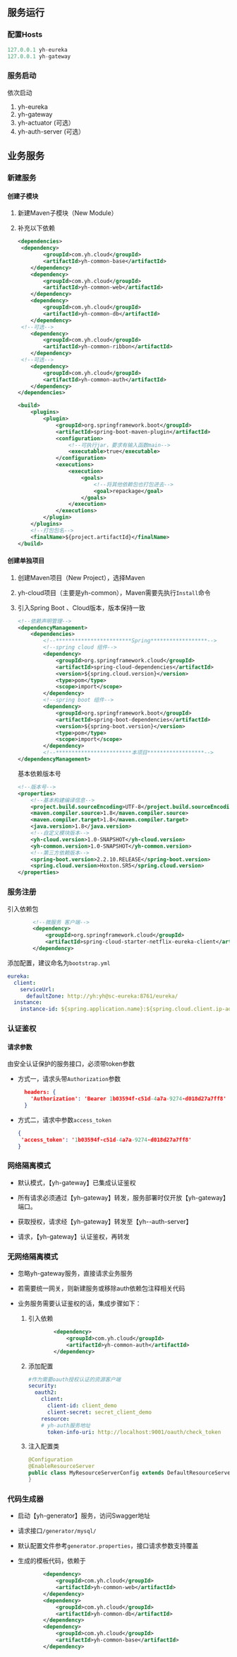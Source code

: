 
## 服务运行

### 配置Hosts

```python
127.0.0.1 yh-eureka
127.0.0.1 yh-gateway
```

### 服务启动

依次启动

1. yh-eureka
2. yh-gateway
3. yh-actuator (可选）
4. yh-auth-server (可选）

## 业务服务

### 新建服务

#### 创建子模块

1. 新建Maven子模块（New Module）

2. 补充以下依赖

   ```xml
   <dependencies>       
   	<dependency>
           <groupId>com.yh.cloud</groupId>
           <artifactId>yh-common-base</artifactId>
       </dependency>
       <dependency>
           <groupId>com.yh.cloud</groupId>
           <artifactId>yh-common-web</artifactId>
       </dependency>
       <dependency>
           <groupId>com.yh.cloud</groupId>
           <artifactId>yh-common-db</artifactId>
       </dependency>  
   	<!--可选-->
       <dependency>
           <groupId>com.yh.cloud</groupId>
           <artifactId>yh-common-ribbon</artifactId>
       </dependency>
   	<!--可选-->
       <dependency>
           <groupId>com.yh.cloud</groupId>
           <artifactId>yh-common-auth</artifactId>
       </dependency>
   </dependencies>
   
   <build>
       <plugins>
           <plugin>
               <groupId>org.springframework.boot</groupId>
               <artifactId>spring-boot-maven-plugin</artifactId>
               <configuration>
                   <!--可执行jar，要求有输入函数main-->
                   <executable>true</executable>
               </configuration>
               <executions>
                   <execution>
                       <goals>
                           <!--将其他依赖包也打包进去-->
                           <goal>repackage</goal>
                       </goals>
                   </execution>
               </executions>
           </plugin>
       </plugins>
       <!--打包包名-->
       <finalName>${project.artifactId}</finalName>
   </build>
   ```



#### 创建单独项目

1. 创建Maven项目（New Project），选择Maven

2. yh-cloud项目（主要是yh-common），Maven需要先执行`Install`命令

3. 引入Spring Boot 、Cloud版本，版本保持一致

   ```xml
   <!--依赖声明管理-->
   <dependencyManagement>
       <dependencies>
           <!--************************Spring******************-->
           <!--spring cloud 组件-->
           <dependency>
               <groupId>org.springframework.cloud</groupId>
               <artifactId>spring-cloud-dependencies</artifactId>
               <version>${spring.cloud.version}</version>
               <type>pom</type>
               <scope>import</scope>
           </dependency>
           <!--spring boot 组件-->
           <dependency>
               <groupId>org.springframework.boot</groupId>
               <artifactId>spring-boot-dependencies</artifactId>
               <version>${spring-boot.version}</version>
               <type>pom</type>
               <scope>import</scope>
           </dependency>
           <!--************************本项目******************-->
   </dependencyManagement>
   ```

   基本依赖版本号

   ```xml
   <!--版本号-->
   <properties>
       <!--基本构建编译信息-->
       <project.build.sourceEncoding>UTF-8</project.build.sourceEncoding>
       <maven.compiler.source>1.8</maven.compiler.source>
       <maven.compiler.target>1.8</maven.compiler.target>
       <java.version>1.8</java.version>
       <!--自定义模块版本-->
       <yh-cloud.version>1.0-SNAPSHOT</yh-cloud.version>
       <yh-common.version>1.0-SNAPSHOT</yh-common.version>
       <!--第三方依赖版本-->
       <spring-boot.version>2.2.10.RELEASE</spring-boot.version>
       <spring.cloud.version>Hoxton.SR5</spring.cloud.version>
   </properties>
   ```

   



### 服务注册

引入依赖包
```xml
        <!--微服务 客户端-->
        <dependency>
            <groupId>org.springframework.cloud</groupId>
            <artifactId>spring-cloud-starter-netflix-eureka-client</artifactId>
        </dependency>
```
添加配置，建议命名为`bootstrap.yml`
```yaml
eureka:
  client:
    serviceUrl:
      defaultZone: http://yh:yh@sc-eureka:8761/eureka/
  instance:
    instance-id: ${spring.application.name}:${spring.cloud.client.ip-address}:${server.port}
```





### 认证鉴权



#### 请求参数


由安全认证保护的服务接口，必须带token参数

- 方式一，请求头带`Authorization`参数

  ```json
    headers: { 
      'Authorization': 'Bearer 1b03594f-c51d-4a7a-9274-d018d27a7ff8'
    }
  ```

- 方式二，请求中参数`access_token`

  ```json
  {
   'access_token': '1b03594f-c51d-4a7a-9274-d018d27a7ff8' 
  }
  ```



### 网络隔离模式

- 默认模式，【yh-gateway】已集成认证鉴权

- 所有请求必须通过【yh-gateway】转发，服务部署时仅开放【yh-gateway】端口。

- 获取授权，请求经【yh-gateway】转发至【yh--auth-server】
- 请求，【yh-gateway】认证鉴权，再转发



### 无网络隔离模式

- 忽略yh-gateway服务，直接请求业务服务

- 若需要统一网关，则新建服务或移除auth依赖包注释相关代码

- 业务服务需要认证鉴权的话，集成步骤如下：

  1. 引入依赖

     ```xml
             <dependency>
                 <groupId>com.yh.cloud</groupId>
                 <artifactId>yh-common-auth</artifactId>
             </dependency>
     ```

  2. 添加配置

     ```yaml
     #作为需要oauth授权认证的资源客户端
     security:
       oauth2:
         client:
           client-id: client_demo
           client-secret: secret_client_demo
         resource:
         # yh-auth服务地址
           token-info-uri: http://localhost:9001/oauth/check_token
     ```

  3. 注入配置类

     ```java
     @Configuration
     @EnableResourceServer
     public class MyResourceServerConfig extends DefaultResourceServerConfig {
     }
     ```

     

### 代码生成器

- 启动【yh-generator】服务，访问Swagger地址

- 请求接口`/generator/mysql/`

- 默认配置文件参考`generator.properties`，接口请求参数支持覆盖

- 生成的模板代码，依赖于

  ```xml
          <dependency>
              <groupId>com.yh.cloud</groupId>
              <artifactId>yh-common-web</artifactId>
          </dependency>
          <dependency>
              <groupId>com.yh.cloud</groupId>
              <artifactId>yh-common-db</artifactId>
          </dependency>
          <dependency>
              <groupId>com.yh.cloud</groupId>
              <artifactId>yh-common-base</artifactId>
          </dependency>
  ```

  

